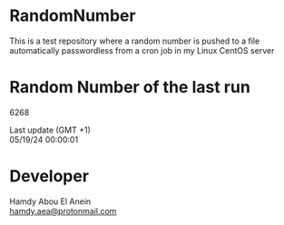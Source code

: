 # RandomNumber    
This is a test repository where a random number is pushed to a file automatically passwordless from a cron job in my Linux CentOS server    
# Random Number of the last run   
6268
      
Last update (GMT +1)    
05/19/24 00:00:01
# Developer    
Hamdy Abou El Anein   
hamdy.aea@protonmail.com
